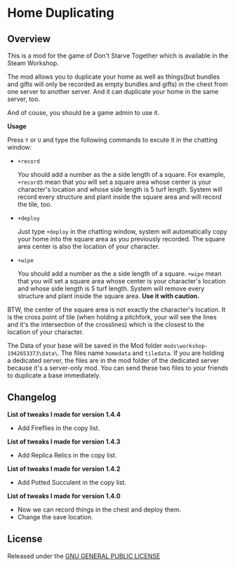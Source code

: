 # Home Duplicating

## Overview

This is a mod for the game of Don't Starve Together which is available in the Steam Workshop. 

The mod allows you to duplicate your home as well as things(but bundles and gifts will only be recorded as empty bundles and gifts) in the chest from one server to another server. And it can duplicate your home in the same server, too.

And of couse, you should be a game admin to use it.

**Usage**

Press `Y` or `U` and type the following commands to excute it in the chatting window:

- `+record`

    You should add a number as the a side length of a square. For example, `+record5` mean that you will set a square area whose center is your character's location and whose side length is 5 turf length. System will record every structure and plant inside the square area and will record the tile, too.

- `+deploy`

    Just type `+deploy` in the chatting window, system will automatically copy your home into the square area as you previously recorded. The square area center is also the location of your character.

- `+wipe`

    You should add a number as the a side length of a square. `+wipe` mean that you will set a square area whose center is your character's location and whose side length is 5 turf length. System will remove every structure and plant inside the square area. **Use it with caution.**

BTW, the center of the square area is not exactly the character's location. It is the cross point of tile (when holding a pitchfork, your will see the lines and it's the intersection of the crosslines) which is the closest to the location of your character.

The Data of your base will be saved in the Mod folder `mods\workshop-1942653373\data\`. The files name `homedata` and `tiledata`. If you are holding a dedicated server, the files are in the mod folder of the dedicated server because it's a server-only mod. You can send these two files to your friends to duplicate a base immediately.

## Changelog

**List of tweaks I made for version 1.4.4**

- Add Fireflies in the copy list.

**List of tweaks I made for version 1.4.3**

- Add Replica Relics in the copy list.

**List of tweaks I made for version 1.4.2**

- Add Potted Succulent in the copy list.

**List of tweaks I made for version 1.4.0**

- Now we can record things in the chest and deploy them.
- Change the save location.

## License

Released under the [GNU GENERAL PUBLIC LICENSE](https://www.gnu.org/licenses/gpl-3.0.en.html)